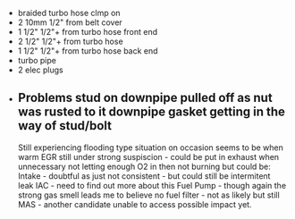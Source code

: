 - braided turbo hose clmp on
- 2 10mm 1/2" from belt cover
- 1 1/2" 1/2"+ from turbo hose front end
- 2 1/2" 1/2"+ from turbo hose
- 1 1/2" 1/2"+ from turbo hose back end
- turbo pipe
- 2 elec plugs
- Problems
  stud on downpipe pulled off as nut was rusted to it
  downpipe gasket getting in the way of stud/bolt
  -----
  Still experiencing flooding type situation on occasion 
  seems to be when warm
  EGR still under strong suspiscion - could be put in exhaust when unnecessary not letting enough O2 in then not burning 
  but could be:
  Intake - doubtful as just not consistent - but could still be intermitent leak
  IAC - need to find out more about this
  Fuel Pump - though again the strong gas smell leads me to believe no
  fuel filter - not as likely but still 
  MAS - another candidate unable to access possible impact yet.